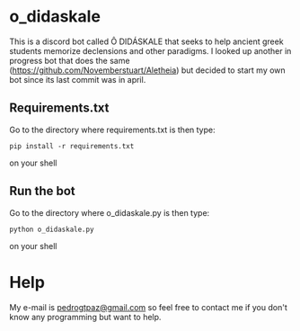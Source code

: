 # o_didaskale
This is a discord bot called Ô DIDÁSKALE that seeks to help ancient greek students memorize declensions and other paradigms.
I looked up another in progress bot that does the same (https://github.com/Novemberstuart/Aletheia) but decided to start my own bot since its last commit was in april.

## Requirements.txt

Go to the directory where requirements.txt is then type:
```
pip install -r requirements.txt
```
on your shell

## Run the bot

Go to the directory where o_didaskale.py is then type:
```
python o_didaskale.py
```
on your shell

# Help

My e-mail is pedrogtpaz@gmail.com so feel free to contact me if you don't know any programming but want to help.

